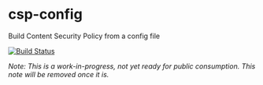 # csp-config
Build Content Security Policy from a config file

[![Build Status](https://travis-ci.org/spaze/csp-config.svg?branch=master)](https://travis-ci.org/spaze/csp-config)

*Note: This is a work-in-progress, not yet ready for public consumption. This note will be removed once it is.*
